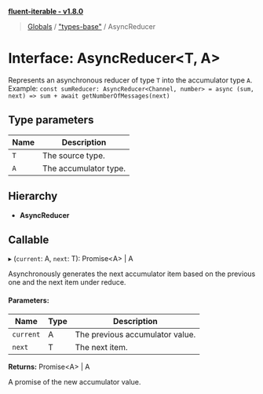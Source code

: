 **[fluent-iterable - v1.8.0](../README.md)**

> [Globals](../README.md) / ["types-base"](../modules/_types_base_.md) / AsyncReducer

# Interface: AsyncReducer\<T, A>

Represents an asynchronous reducer of type `T` into the accumulator type `A`.<br>
  Example: `const sumReducer: AsyncReducer<Channel, number> = async (sum, next) => sum + await getNumberOfMessages(next)`

## Type parameters

Name | Description |
------ | ------ |
`T` | The source type. |
`A` | The accumulator type.  |

## Hierarchy

* **AsyncReducer**

## Callable

▸ (`current`: A, `next`: T): Promise\<A> \| A

Asynchronously generates the next accumulator item based on the previous one and the next item under reduce.

#### Parameters:

Name | Type | Description |
------ | ------ | ------ |
`current` | A | The previous accumulator value. |
`next` | T | The next item. |

**Returns:** Promise\<A> \| A

A promise of the new accumulator value.
